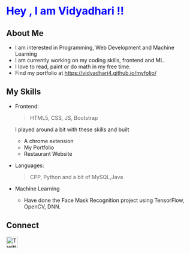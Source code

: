 

<!--[<img align='center' alt='about' width="80" src="https://github.com/vidyadhari4/images/blob/main/tw-icon.ico" />]( https://vidyadhari4.github.io/myfolio/)-->

<h1 style="color:Blue">Hey , I am Vidyadhari !!</h1>
 
 <h2>About Me</h2>
 
 - I am interested in Programming, Web Development and Machine Learning
 - I am currently working on my coding skills, frontend and ML.
 - I love to read, paint or do math in my free time.
 - Find my portfolio at https://vidyadhari4.github.io/myfolio/
 
 <h2>My Skills</h2>
 
 - Frontend: 
 
      >HTML5, CSS, JS, Bootstrap
         
   I played around a bit with these skills and built
   
      * A chrome extension
         <!--- Repo : https://github.com/vidyadhari4/OneTap-->
      * My Portfolio
      * Restaurant Website
  - Languages: 
      >CPP, Python and a bit of MySQL,Java
  - Machine Learning
    * Have done the Face Mask Recognition project using TensorFlow, OpenCV, DNN.

<h2>Connect</h2>
<!-- Actual text -->

[<img align="center" alt="Twitter" width="30" src="https://github.com/vidyadhari4/images/blob/main/tw-icon.ico" />]( https://twitter.com)




 
<!---
- 👀 I’m interested in ...
- 🌱 I’m currently learning ...
- 💞️ I’m looking to collaborate on ...
- 📫 How to reach me ...
--->

<!---
vidyadhari4/vidyadhari4 is a ✨ special ✨ repository because its `README.md` (this file) appears on your GitHub profile.
You can click the Preview link to take a look at your changes.
--->
